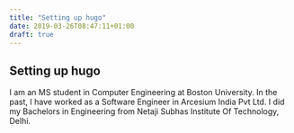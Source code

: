 ```yaml
---
title: "Setting up hugo"
date: 2019-03-26T08:47:11+01:00
draft: true
---
```


## Setting up hugo

I am an MS student in Computer Engineering at Boston University. In the past, I have worked as a Software Engineer in Arcesium India Pvt Ltd. I did my Bachelors in Engineering from Netaji Subhas Institute Of Technology, Delhi.